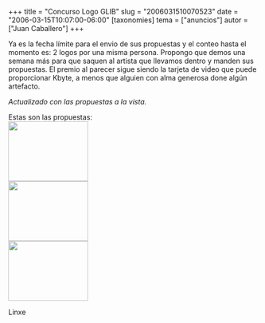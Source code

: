 +++
title = "Concurso Logo GLIB"
slug = "2006031510070523"
date = "2006-03-15T10:07:00-06:00"
[taxonomies]
tema = ["anuncios"]
autor = ["Juan Caballero"]
+++

Ya es la fecha límite para el envio de sus propuestas y el conteo hasta
el momento es: 2 logos por una misma persona. Propongo que demos una
semana más para que saquen al artista que llevamos dentro y manden sus
propuestas. El premio al parecer sigue siendo la tarjeta de video que
puede proporcionar Kbyte, a menos que alguien con alma generosa done
algún artefacto.

*Actualizado con las propuestas a la vista.*

<!-- more -->
Estas son las propuestas:  
[<img src="http://glib.org.mx/images/articles/2006031510070523_1.jpg"
width="160" height="120" />](http://glib.org.mx/images/articles/2006031510070523_1_original.jpg "Ver imagen sin proporción")  
[<img src="http://glib.org.mx/images/articles/2006031510070523_2.jpg"
width="160" height="120" />](http://glib.org.mx/images/articles/2006031510070523_2_original.jpg "Ver imagen sin proporción")  
[<img src="http://glib.org.mx/images/articles/2006031510070523_3.jpg"
width="160" height="120" />](http://glib.org.mx/images/articles/2006031510070523_3_original.jpg "Ver imagen sin proporción")

Linxe

